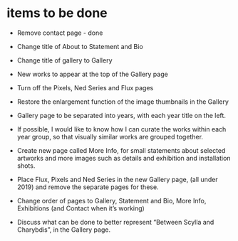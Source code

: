 # items to be done

* Remove contact page - done

* Change title of About to Statement and Bio

* Change title of gallery to Gallery

* New works to appear at the top of the Gallery page

* Turn off the Pixels, Ned Series and Flux pages

* Restore the enlargement function of the image thumbnails in the Gallery

* Gallery page to be separated into years, with each year title on the left.

* If possible, I would like to know how I can curate the works within each year group, so that visually similar works are grouped together. 

* Create new page called More Info, for small statements about selected artworks and more images such as details and exhibition and installation shots.

* Place Flux, Pixels and Ned Series in the new Gallery page, (all under 2019) and remove the separate pages for these.

* Change order of pages to Gallery, Statement and Bio, More Info, Exhibitions (and Contact when it’s working)

* Discuss what can be done to better represent “Between Scylla and Charybdis”, in the Gallery page. 

